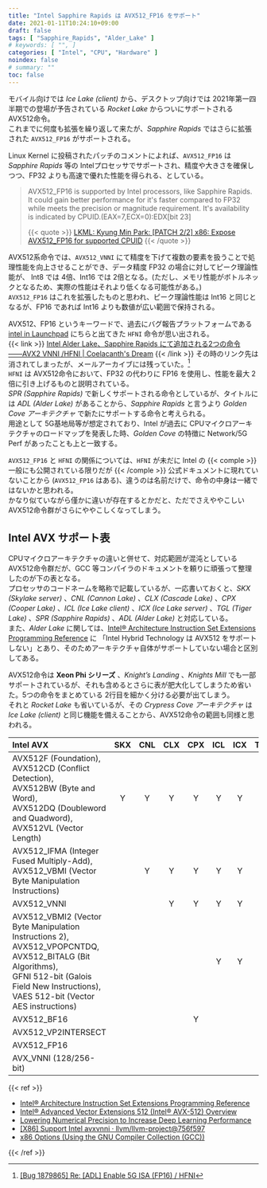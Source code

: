 ```yaml
---
title: "Intel Sapphire Rapids は AVX512_FP16 をサポート"
date: 2021-01-11T10:24:10+09:00
draft: false
tags: [ "Sapphire_Rapids", "Alder_Lake" ]
# keywords: [ "", ]
categories: [ "Intel", "CPU", "Hardware" ]
noindex: false
# summary: ""
toc: false
---
```


モバイル向けでは *Ice Lake (client)* から、デスクトップ向けでは 2021年第一四半期での登場が予告されている *Rocket Lake* からついにサポートされる AVX512命令。  
これまでに何度も拡張を繰り返して来たが、*Sapphire Rapids* ではさらに拡張された `AVX512_FP16` がサポートされる。  

Linux Kernel に投稿されたパッチのコメントによれば、`AVX512_FP16` は *Sapphire Rapids* 等の Intelプロセッサでサポートされ、精度や大きさを確保しつつ、FP32 よりも高速で優れた性能を得られる、としている。  

 > AVX512_FP16 is supported by Intel processors, like Sapphire Rapids.  
 > It could gain better performance for it's faster compared to FP32  
 > while meets the precision or magnitude requirement. It's availability  
 > is indicated by CPUID.(EAX=7,ECX=0):EDX[bit 23]  
 >
 > {{< quote >}} [LKML: Kyung Min Park: [PATCH 2/2] x86: Expose AVX512_FP16 for supported CPUID](https://lkml.org/lkml/2020/12/7/1443) {{< /quote >}}

AVX512系命令では、`AVX512_VNNI` にて精度を下げて複数の要素を扱うことで処理性能を向上させることができ、データ精度 FP32 の場合に対してピーク理論性能が、 Int8 では 4倍、Int16 では 2倍となる。(ただし、メモリ性能がボトルネックとなるため、実際の性能はそれより低くなる可能性がある。)  
`AVX512_FP16` はこれを拡張したものと思われ、ピーク理論性能は Int16 と同じとなるが、FP16 であれば Int16 よりも数値が広い範囲で保持される。  

AVX512、FP16 というキーワードで、過去にバグ報告プラットフォームである [intel in Launchpad](https://launchpad.net/intel) にちらと出てきた `HFNI` 命令が思い出される。  
{{< link >}} [Intel Alder Lake、Sapphire Rapids にて追加される2つの命令 ――AVX2 VNNI /HFNI | Coelacanth's Dream](/posts/2020/05/26/intel-adl-spr-new-inst/) {{< /link >}}
その時のリンク先は消されてしまったが、メールアーカイブには残っていた。[^hfni]  
`HFNI` は AVX512命令において、FP32 の代わりに FP16 を使用し、性能を最大 2倍に引き上げるものと説明されている。  
*SPR (Sapphire Rapids)* で新しくサポートされる命令としているが、タイトルには *ADL (Alder Lake)* があることから、*Sapphire Rapids* と言うより *Golden Cove アーキテクチャ* で新たにサポートする命令と考えられる。  
用途として 5G基地局等が想定されており、Intel が過去に CPUマイクロアーキテクチャのロードマップを発表した時、*Golden Cove* の特徴に Network/5G Perf があったことも上と一致する。  

[^hfni]: [[Bug 1879865] Re: [ADL] Enable 5G ISA (FP16) / HFNI](https://www.mail-archive.com/ubuntu-bugs@lists.ubuntu.com/msg5786181.html)

`AVX512_FP16` と `HFNI` の関係については、`HFNI` が未だに Intel の {{< comple >}} 一般にも公開されている限りだが {{< /comple >}} 公式ドキュメントに現れていないことから (`AVX512_FP16` はある)、違うのは名前だけで、命令の中身は一緒ではないかと思われる。  
かなり似ていながら僅かに違いが存在するとかだと、ただでさえややこしい AVX512命令群がさらにややこしくなってしまう。  


## Intel AVX サポート表

CPUマイクロアーキテクチャの違いと併せて、対応範囲が混沌としている AVX512命令群だが、GCC 等コンパイラのドキュメントを頼りに頑張って整理したのが下の表となる。  
プロセッサのコードネームを略称で記載しているが、一応書いておくと、*SKX (Skylake server)* 、*CNL (Cannon Lake)* 、*CLX (Cascade Lake)* 、*CPX (Cooper Lake)* 、*ICL (Ice Lake client)* 、*ICX (Ice Lake server)* 、*TGL (Tiger Lake)* 、*SPR (Sapphire Rapids)* 、*ADL (Alder Lake)* と対応している。  
また、*Alder Lake* に関しては、[Intel® Architecture Instruction Set Extensions Programming Reference](https://software.intel.com/content/www/us/en/develop/download/intel-architecture-instruction-set-extensions-programming-reference.html) に 「Intel Hybrid Technology は AVX512 をサポートしない」とあり、そのためアーキテクチャ自体がサポートしていない場合と区別してある。  

AVX512命令は **Xeon Phi シリーズ** 、*Knight’s Landing* 、*Knights Mill* でも一部サポートされているが、それも含めるとさらに表が肥大化してしまうため省いた。5つの命令をまとめている 2行目を細かく分ける必要が出てしまう。  
それと *Rocket Lake* も省いているが、その *Crypress Cove アーキテクチャ* は *Ice Lake (client)* と同じ機能を備えることから、AVX512命令の範囲も同様と思われる。  

| Intel AVX | SKX | CNL | CLX | CPX | ICL | ICX | TGL | SPR | ADL |
| :-- | :--: | :--: | :--: | :--: | :--: | :--: | :--: | :--: | :--: |
| AVX512F (Foundation),<br>AVX512CD (Conflict Detection),<br>AVX512BW (Byte and Word),<br>AVX512DQ (Doubleword and Quadword),<br>AVX512VL (Vector Length) | Y | Y | Y | Y | Y | Y | Y | Y | - |
| AVX512_IFMA (Integer Fused Multiply-Add),<br>AVX512_VBMI (Vector Byte Manipulation Instructions) |  | Y | Y | Y | Y | Y | Y | Y | - |
| AVX512_VNNI |  |  | Y | Y | Y | Y | Y | Y | - |
| AVX512_VBMI2 (Vector Byte Manipulation Instructions 2),<br>AVX512_VPOPCNTDQ,<br>AVX512_BITALG (Bit Algorithms),<br>GFNI 512-bit (Galois Field New Instructions),<br>VAES 512-bit (Vector AES instructions) |  |  |  |  | Y | Y | Y | Y | - |
| AVX512_BF16 |  |  |  | Y |  |  |  | Y | - |
| AVX512_VP2INTERSECT |  |  |  |  |  |  | Y | Y | - |
| AVX512_FP16 |  |  |  |  |  |  |  | Y | - |
| AVX_VNNI (128/256-bit) |  |  |  |  |  |  |  | Y | Y |

{{< ref >}}

 * [Intel® Architecture Instruction Set Extensions Programming Reference](https://software.intel.com/content/www/us/en/develop/download/intel-architecture-instruction-set-extensions-programming-reference.html)
 * [Intel® Advanced Vector Extensions 512 (Intel® AVX-512) Overview](https://www.intel.com/content/www/us/en/architecture-and-technology/avx-512-overview.html)
 * [Lowering Numerical Precision to Increase Deep Learning Performance](https://www.intel.com/content/www/us/en/artificial-intelligence/posts/lowering-numerical-precision-increase-deep-learning-performance.html)
 * [[X86] Support Intel avxvnni · llvm/llvm-project@756f597](https://github.com/llvm/llvm-project/commit/756f5978410809530150f5e1cd425e85ad94d1cd)
 * [x86 Options (Using the GNU Compiler Collection (GCC))](https://gcc.gnu.org/onlinedocs/gcc/x86-Options.html)

{{< /ref >}}
